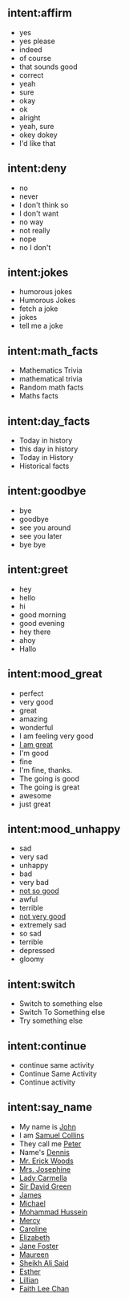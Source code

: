 ## intent:affirm
- yes
- yes please
- indeed
- of course
- that sounds good
- correct
- yeah
- sure
- okay
- ok
- alright
- yeah, sure
- okey dokey
- I'd like that

## intent:deny
- no
- never
- I don't think so
- I don't want
- no way
- not really
- nope
- no I don't

## intent:jokes
- humorous jokes
- Humorous Jokes
- fetch a joke
- jokes
- tell me a joke

## intent:math_facts
- Mathematics Trivia
- mathematical trivia
- Random math facts
- Maths facts

## intent:day_facts
- Today in history
- this day in history
- Today in History
- Historical facts

## intent:goodbye
- bye
- goodbye
- see you around
- see you later
- bye bye

## intent:greet
- hey
- hello
- hi
- good morning
- good evening
- hey there
- ahoy
- Hallo

## intent:mood_great
- perfect
- very good
- great
- amazing
- wonderful
- I am feeling very good
- [I am great](mood_great)
- I'm good
- fine
- I'm fine, thanks.
- The going is good
- The going is great
- awesome
- just great

## intent:mood_unhappy
- sad
- very sad
- unhappy
- bad
- very bad
- [not so good](mood_unhappy)
- awful
- terrible
- [not very good](mood_unhappy)
- extremely sad
- so sad
- terrible
- depressed
- gloomy

## intent:switch
- Switch to something else
- Switch To Something else
- Try something else

## intent:continue
- continue same activity
- Continue Same Activity
- Continue activity

## intent:say_name
- My name is [John](PERSON)
- I am [Samuel Collins](PERSON)
- They call me [Peter](PERSON)
- Name's [Dennis](PERSON)
- [Mr. Erick Woods](PERSON)
- [Mrs. Josephine ](PERSON)
- [Lady Carmella](PERSON)
- [Sir David Green](PERSON)
- [James](PERSON)
- [Michael](PERSON)
- [Mohammad Hussein](PERSON)
- [Mercy](PERSON)
- [Caroline](PERSON)
- [Elizabeth](PERSON)
- [Jane Foster](PERSON)
- [Maureen](PERSON)
- [Sheikh Ali Said](PERSON)
- [Esther](PERSON)
- [Lillian](PERSON)
- [Faith Lee Chan](PERSON)
